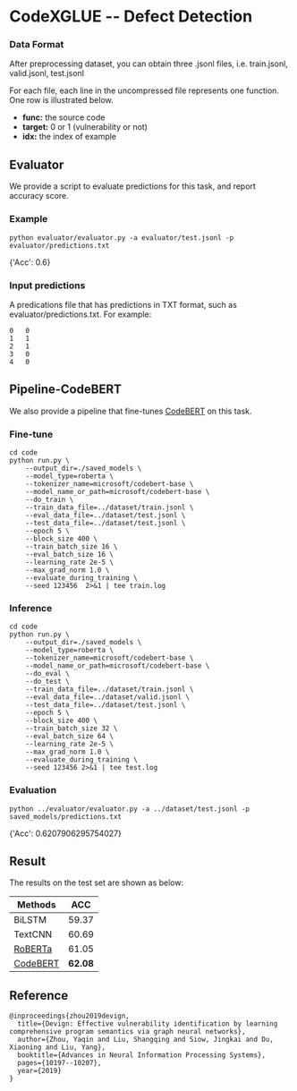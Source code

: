 # CodeXGLUE -- Defect Detection


### Data Format

After preprocessing dataset, you can obtain three .jsonl files, i.e. train.jsonl, valid.jsonl, test.jsonl

For each file, each line in the uncompressed file represents one function.  One row is illustrated below.

   - **func:** the source code
   - **target:** 0 or 1 (vulnerability or not)
   - **idx:** the index of example


## Evaluator

We provide a script to evaluate predictions for this task, and report accuracy score.

### Example

```shell
python evaluator/evaluator.py -a evaluator/test.jsonl -p evaluator/predictions.txt
```

{'Acc': 0.6}

### Input predictions

A predications file that has predictions in TXT format, such as evaluator/predictions.txt. For example:

```shell
0	0
1	1
2	1
3	0
4	0
```

## Pipeline-CodeBERT

We also provide a pipeline that fine-tunes [CodeBERT](https://arxiv.org/pdf/2002.08155.pdf) on this task.

### Fine-tune

```shell
cd code
python run.py \
    --output_dir=./saved_models \
    --model_type=roberta \
    --tokenizer_name=microsoft/codebert-base \
    --model_name_or_path=microsoft/codebert-base \
    --do_train \
    --train_data_file=../dataset/train.jsonl \
    --eval_data_file=../dataset/test.jsonl \
    --test_data_file=../dataset/test.jsonl \
    --epoch 5 \
    --block_size 400 \
    --train_batch_size 16 \
    --eval_batch_size 16 \
    --learning_rate 2e-5 \
    --max_grad_norm 1.0 \
    --evaluate_during_training \
    --seed 123456  2>&1 | tee train.log
```


### Inference

```shell
cd code
python run.py \
    --output_dir=./saved_models \
    --model_type=roberta \
    --tokenizer_name=microsoft/codebert-base \
    --model_name_or_path=microsoft/codebert-base \
    --do_eval \
    --do_test \
    --train_data_file=../dataset/train.jsonl \
    --eval_data_file=../dataset/valid.jsonl \
    --test_data_file=../dataset/test.jsonl \
    --epoch 5 \
    --block_size 400 \
    --train_batch_size 32 \
    --eval_batch_size 64 \
    --learning_rate 2e-5 \
    --max_grad_norm 1.0 \
    --evaluate_during_training \
    --seed 123456 2>&1 | tee test.log
```

### Evaluation

```shell
python ../evaluator/evaluator.py -a ../dataset/test.jsonl -p saved_models/predictions.txt
```

{'Acc': 0.6207906295754027}

## Result

The results on the test set are shown as below:

| Methods  |    ACC    |
| -------- | :-------: |
| BiLSTM   |   59.37   |
| TextCNN  |   60.69   |
| [RoBERTa](https://arxiv.org/pdf/1907.11692.pdf)  |   61.05   |
| [CodeBERT](https://arxiv.org/pdf/2002.08155.pdf) | **62.08** |

## Reference
<pre><code>@inproceedings{zhou2019devign,
  title={Devign: Effective vulnerability identification by learning comprehensive program semantics via graph neural networks},
  author={Zhou, Yaqin and Liu, Shangqing and Siow, Jingkai and Du, Xiaoning and Liu, Yang},
  booktitle={Advances in Neural Information Processing Systems},
  pages={10197--10207},
  year={2019}
}</code></pre>
